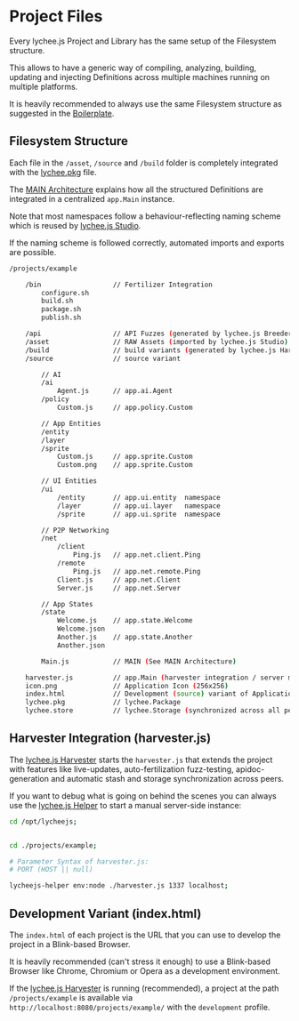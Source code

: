 
# Project Files

Every lychee.js Project and Library has the
same setup of the Filesystem structure.

This allows to have a generic way of compiling,
analyzing, building, updating and injecting
Definitions across multiple machines running
on multiple platforms.

It is heavily recommended to always use the
same Filesystem structure as suggested in
the [Boilerplate](https://github.com/Artificial-Engineering/lycheejs/tree/development/projects/boilerplate).


## Filesystem Structure

Each file in the `/asset`, `/source` and `/build`
folder is completely integrated with the
[lychee.pkg](./Package-Format.md) file.

The [MAIN Architecture](./MAIN.md) explains how
all the structured Definitions are integrated in
a centralized `app.Main` instance.

Note that most namespaces follow a behaviour-reflecting
naming scheme which is reused by [lychee.js Studio](../software-bots/lycheejs-studio.md).

If the naming scheme is followed correctly, automated
imports and exports are possible.

```bash
/projects/example

    /bin                  // Fertilizer Integration
        configure.sh
        build.sh
        package.sh
        publish.sh

    /api                  // API Fuzzes (generated by lychee.js Breeder)
    /asset                // RAW Assets (imported by lychee.js Studio)
    /build                // build variants (generated by lychee.js Harvester)
    /source               // source variant

        // AI
        /ai
            Agent.js      // app.ai.Agent
        /policy
            Custom.js     // app.policy.Custom

        // App Entities
        /entity
        /layer
        /sprite
            Custom.js     // app.sprite.Custom
            Custom.png    // app.sprite.Custom

        // UI Entities
        /ui
            /entity       // app.ui.entity  namespace
            /layer        // app.ui.layer   namespace
            /sprite       // app.ui.sprite  namespace

        // P2P Networking
        /net
            /client
                Ping.js   // app.net.client.Ping
            /remote
                Ping.js   // app.net.remote.Ping
            Client.js     // app.net.Client
            Server.js     // app.net.Server

        // App States
        /state
            Welcome.js    // app.state.Welcome
            Welcome.json
            Another.js    // app.state.Another
            Another.json

        Main.js           // MAIN (See MAIN Architecture)

    harvester.js          // app.Main (harvester integration / server mode)
    icon.png              // Application Icon (256x256)
    index.html            // Development (source) variant of Application
    lychee.pkg            // lychee.Package
    lychee.store          // lychee.Storage (synchronized across all peers)
```


## Harvester Integration (harvester.js)

The [lychee.js Harvester](../software-bots/lycheejs-harvester.md)
starts the `harvester.js` that extends the project
with features like live-updates, auto-fertilization
fuzz-testing, apidoc-generation and automatic
stash and storage synchronization across peers.

If you want to debug what is going on behind the scenes
you can always use the [lychee.js Helper](../software-bots/lycheejs-helper.md)
to start a manual server-side instance:

```bash
cd /opt/lycheejs;


cd ./projects/example;

# Parameter Syntax of harvester.js:
# PORT (HOST || null)

lycheejs-helper env:node ./harvester.js 1337 localhost;
```


## Development Variant (index.html)

The `index.html` of each project is the URL that
you can use to develop the project in a Blink-based
Browser.

It is heavily recommended (can't stress it enough)
to use a Blink-based Browser like Chrome, Chromium
or Opera as a development environment.


If the [lychee.js Harvester](../software-bots/lycheejs-harvester.md)
is running (recommended), a project at the path
`/projects/example` is available via
`http://localhost:8080/projects/example/` with
the `development` profile.

